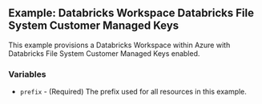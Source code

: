 ## Example: Databricks Workspace Databricks File System Customer Managed Keys

This example provisions a Databricks Workspace within Azure with Databricks File System Customer Managed Keys enabled.

### Variables

* `prefix` - (Required) The prefix used for all resources in this example.
